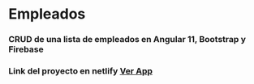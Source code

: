 # Empleados

### CRUD de una lista de empleados en Angular 11, Bootstrap y Firebase

### Link del proyecto en netlify [Ver App](https://jolly-agnesi-5d242c.netlify.app/list-empleados) 


